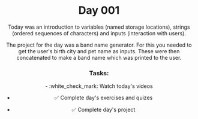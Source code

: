 <div  align="center">

<h1>Day 001</h1>

Today was an introduction to variables (named storage locations), strings (ordered sequences of characters) and inputs (interaction with users).

The project for the day was a band name generator. For this you needed to get the user's birth city and pet name as inputs. These were then concatenated to make a band name which was printed to the user.

<h3>Tasks:</h3> 
- :white_check_mark: Watch today's videos

- :white_check_mark: Complete day's exercises and quizes

- :white_check_mark: Complete day's project

</div>
